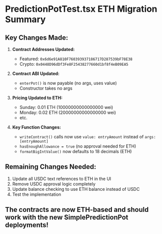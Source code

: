 # PredictionPotTest.tsx ETH Migration Summary

## Key Changes Made:

1. **Contract Addresses Updated:**
   - Featured: `0x6d6e91A810F760393937186717D287539bF78E38`
   - Crypto: `0x0448D96dDf3Fe8F25438277660d1bf8f4eB09EA5`

2. **Contract ABI Updated:**
   - `enterPot()` is now payable (no args, uses value)
   - Constructor takes no args

3. **Pricing Updated to ETH:**
   - Sunday: 0.01 ETH (10000000000000000 wei)
   - Monday: 0.02 ETH (20000000000000000 wei)
   - etc.

4. **Key Function Changes:**
   - `writeContract()` calls now use `value: entryAmount` instead of `args: [entryAmount]`
   - `hasEnoughAllowance = true` (no approval needed for ETH)
   - `formatBigIntValue()` now defaults to 18 decimals (ETH)

## Remaining Changes Needed:

1. Update all USDC text references to ETH in the UI
2. Remove USDC approval logic completely 
3. Update balance checking to use ETH balance instead of USDC
4. Test the implementation

## The contracts are now ETH-based and should work with the new SimplePredictionPot deployments!